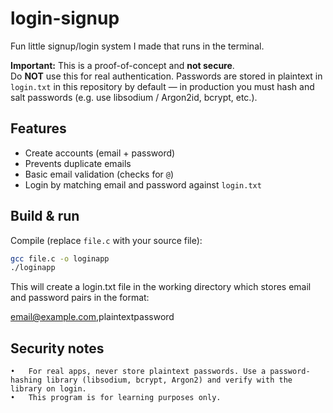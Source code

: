 # login-signup

Fun little signup/login system I made that runs in the terminal.

**Important:** This is a proof-of-concept and **not secure**.  
Do **NOT** use this for real authentication. Passwords are stored in plaintext in `login.txt` in this repository by default — in production you must hash and salt passwords (e.g. use libsodium / Argon2id, bcrypt, etc.).

## Features
- Create accounts (email + password)
- Prevents duplicate emails
- Basic email validation (checks for `@`)
- Login by matching email and password against `login.txt`

## Build & run

Compile (replace `file.c` with your source file):
```bash
gcc file.c -o loginapp
./loginapp
```

This will create a login.txt file in the working directory which stores email and password pairs in the format:

email@example.com,plaintextpassword

## Security notes
	•	For real apps, never store plaintext passwords. Use a password-hashing library (libsodium, bcrypt, Argon2) and verify with the library on login.
	•	This program is for learning purposes only.
